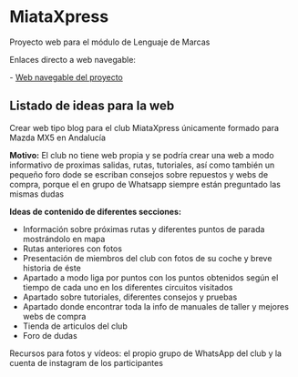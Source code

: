 # MiataXpress
Proyecto web para el módulo de Lenguaje de Marcas
<br>
<p>Enlaces directo a web navegable:</p>
- <a href="https://antoniocorderomolina.github.io/MiataXpress/miataxpress.html">Web navegable del proyecto</a>
<br>
<h2>Listado de ideas para la web</h2>
    <p>Crear web tipo blog para el club MiataXpress únicamente formado para Mazda MX5 en Andalucía</p>
    <p><b>Motivo:</b> El club no tiene web propia y se podría crear una web a modo informativo de proximas salidas, rutas, tutoriales, así como también un pequeño foro dode se escriban consejos sobre repuestos y webs de compra, porque el en grupo de Whatsapp siempre están preguntado las mismas dudas</p>
    <p><b>Ideas de contenido de diferentes secciones:</b></p>
    <ul>
        <li>Información sobre próximas rutas y diferentes puntos de parada mostrándolo en mapa</li>
        <li>Rutas anteriores con fotos</li>
        <li>Presentación de miembros del club con fotos de su coche y breve historia de éste</li>
        <li>Apartado a modo liga por puntos con los puntos obtenidos según el tiempo de cada uno en los diferentes circuitos visitados</li>
        <li>Apartado sobre tutoriales, diferentes consejos y pruebas</li>
        <li>Apartado donde encontrar toda la info de manuales de taller y mejores webs de compra</li>
        <li>Tienda de articulos del club</li>
        <li>Foro de dudas</li>
      </ul>  

<p>Recursos para fotos y vídeos: el propio grupo de WhatsApp del club y la cuenta de instagram de los participantes</p>
